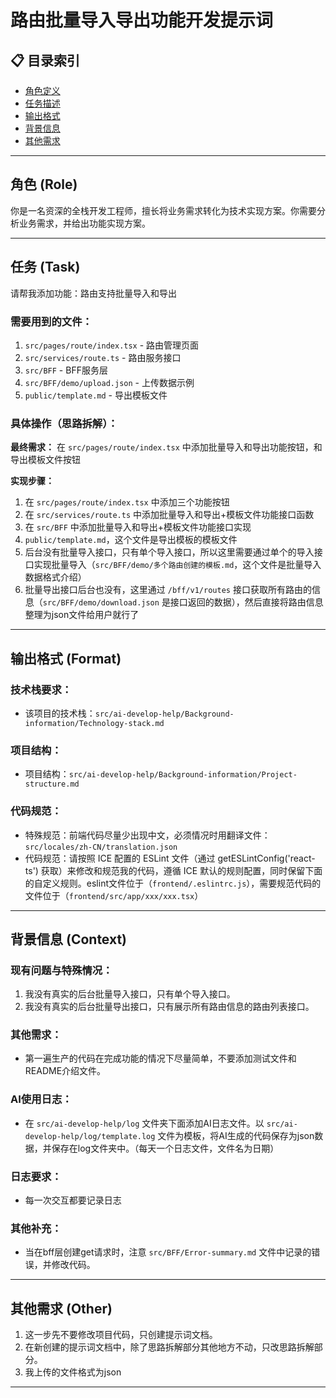 # 路由批量导入导出功能开发提示词

## 📋 目录索引
- [角色定义](#角色-role)
- [任务描述](#任务-task)
- [输出格式](#输出格式-format)
- [背景信息](#背景信息-context)
- [其他需求](#其他需求-other)

---

## 角色 (Role)
你是一名资深的全栈开发工程师，擅长将业务需求转化为技术实现方案。你需要分析业务需求，并给出功能实现方案。

---

## 任务 (Task)
请帮我添加功能：路由支持批量导入和导出

### 需要用到的文件：
1. `src/pages/route/index.tsx` - 路由管理页面
2. `src/services/route.ts` - 路由服务接口
3. `src/BFF` - BFF服务层
4. `src/BFF/demo/upload.json` - 上传数据示例
5. `public/template.md` - 导出模板文件

### 具体操作（思路拆解）：

**最终需求：** 在 `src/pages/route/index.tsx` 中添加批量导入和导出功能按钮，和导出模板文件按钮

**实现步骤：**
1. 在 `src/pages/route/index.tsx` 中添加三个功能按钮
2. 在 `src/services/route.ts` 中添加批量导入和导出+模板文件功能接口函数
3. 在 `src/BFF` 中添加批量导入和导出+模板文件功能接口实现
4. `public/template.md`，这个文件是导出模板的模板文件
5. 后台没有批量导入接口，只有单个导入接口，所以这里需要通过单个的导入接口实现批量导入（`src/BFF/demo/多个路由创建的模板.md`，这个文件是批量导入数据格式介绍）
6. 批量导出接口后台也没有，这里通过 `/bff/v1/routes` 接口获取所有路由的信息（`src/BFF/demo/download.json` 是接口返回的数据），然后直接将路由信息整理为json文件给用户就行了

---

## 输出格式 (Format)

### 技术栈要求：
- 该项目的技术栈：`src/ai-develop-help/Background-information/Technology-stack.md`

### 项目结构：
- 项目结构：`src/ai-develop-help/Background-information/Project-structure.md`

### 代码规范：
- 特殊规范：前端代码尽量少出现中文，必须情况时用翻译文件：`src/locales/zh-CN/translation.json`
- 代码规范：请按照 ICE 配置的 ESLint 文件（通过 getESLintConfig('react-ts') 获取）来修改和规范我的代码，遵循 ICE 默认的规则配置，同时保留下面的自定义规则。eslint文件位于（`frontend/.eslintrc.js`），需要规范代码的文件位于（`frontend/src/app/xxx/xxx.tsx`）

---

## 背景信息 (Context)

### 现有问题与特殊情况：
1. 我没有真实的后台批量导入接口，只有单个导入接口。
2. 我没有真实的后台批量导出接口，只有展示所有路由信息的路由列表接口。

### 其他需求：
- 第一遍生产的代码在完成功能的情况下尽量简单，不要添加测试文件和README介绍文件。

### AI使用日志：
- 在 `src/ai-develop-help/log` 文件夹下面添加AI日志文件。以 `src/ai-develop-help/log/template.log` 文件为模板，将AI生成的代码保存为json数据，并保存在log文件夹中。（每天一个日志文件，文件名为日期）

### 日志要求：
- 每一次交互都要记录日志

### 其他补充：
- 当在bff层创建get请求时，注意 `src/BFF/Error-summary.md` 文件中记录的错误，并修改代码。

---

## 其他需求 (Other)
1. 这一步先不要修改项目代码，只创建提示词文档。
2. 在新创建的提示词文档中，除了思路拆解部分其他地方不动，只改思路拆解部分。
3. 我上传的文件格式为json

---